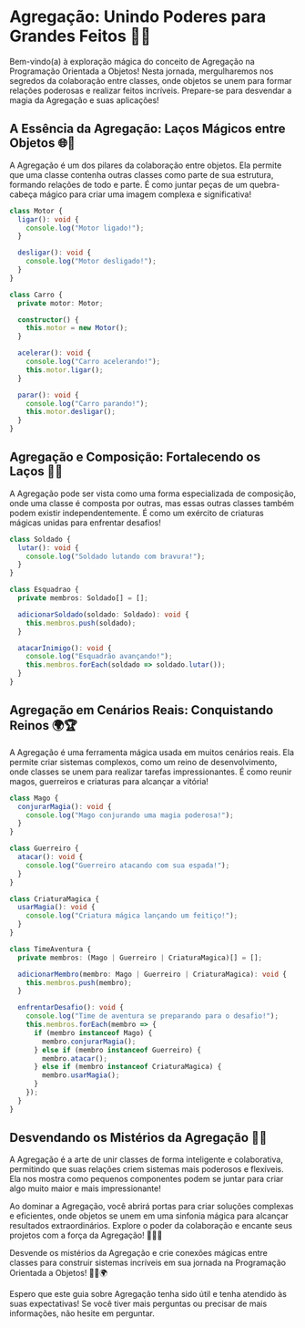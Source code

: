 # Agregação: Unindo Poderes para Grandes Feitos 🤝🌟

Bem-vindo(a) à exploração mágica do conceito de Agregação na Programação Orientada a Objetos! Nesta jornada, mergulharemos nos segredos da colaboração entre classes, onde objetos se unem para formar relações poderosas e realizar feitos incríveis. Prepare-se para desvendar a magia da Agregação e suas aplicações!

## A Essência da Agregação: Laços Mágicos entre Objetos 🌐🔗

A Agregação é um dos pilares da colaboração entre objetos. Ela permite que uma classe contenha outras classes como parte de sua estrutura, formando relações de todo e parte. É como juntar peças de um quebra-cabeça mágico para criar uma imagem complexa e significativa!

```typescript
class Motor {
  ligar(): void {
    console.log("Motor ligado!");
  }

  desligar(): void {
    console.log("Motor desligado!");
  }
}

class Carro {
  private motor: Motor;

  constructor() {
    this.motor = new Motor();
  }

  acelerar(): void {
    console.log("Carro acelerando!");
    this.motor.ligar();
  }

  parar(): void {
    console.log("Carro parando!");
    this.motor.desligar();
  }
}
```

## Agregação e Composição: Fortalecendo os Laços 🏰🔗

A Agregação pode ser vista como uma forma especializada de composição, onde uma classe é composta por outras, mas essas outras classes também podem existir independentemente. É como um exército de criaturas mágicas unidas para enfrentar desafios!

```typescript
class Soldado {
  lutar(): void {
    console.log("Soldado lutando com bravura!");
  }
}

class Esquadrao {
  private membros: Soldado[] = [];

  adicionarSoldado(soldado: Soldado): void {
    this.membros.push(soldado);
  }

  atacarInimigo(): void {
    console.log("Esquadrão avançando!");
    this.membros.forEach(soldado => soldado.lutar());
  }
}
```

## Agregação em Cenários Reais: Conquistando Reinos 🌍🏆

A Agregação é uma ferramenta mágica usada em muitos cenários reais. Ela permite criar sistemas complexos, como um reino de desenvolvimento, onde classes se unem para realizar tarefas impressionantes. É como reunir magos, guerreiros e criaturas para alcançar a vitória!

```typescript
class Mago {
  conjurarMagia(): void {
    console.log("Mago conjurando uma magia poderosa!");
  }
}

class Guerreiro {
  atacar(): void {
    console.log("Guerreiro atacando com sua espada!");
  }
}

class CriaturaMagica {
  usarMagia(): void {
    console.log("Criatura mágica lançando um feitiço!");
  }
}

class TimeAventura {
  private membros: (Mago | Guerreiro | CriaturaMagica)[] = [];

  adicionarMembro(membro: Mago | Guerreiro | CriaturaMagica): void {
    this.membros.push(membro);
  }

  enfrentarDesafio(): void {
    console.log("Time de aventura se preparando para o desafio!");
    this.membros.forEach(membro => {
      if (membro instanceof Mago) {
        membro.conjurarMagia();
      } else if (membro instanceof Guerreiro) {
        membro.atacar();
      } else if (membro instanceof CriaturaMagica) {
        membro.usarMagia();
      }
    });
  }
}
```

## Desvendando os Mistérios da Agregação 🌟🔮

A Agregação é a arte de unir classes de forma inteligente e colaborativa, permitindo que suas relações criem sistemas mais poderosos e flexíveis. Ela nos mostra como pequenos componentes podem se juntar para criar algo muito maior e mais impressionante!

Ao dominar a Agregação, você abrirá portas para criar soluções complexas e eficientes, onde objetos se unem em uma sinfonia mágica para alcançar resultados extraordinários. Explore o poder da colaboração e encante seus projetos com a força da Agregação! 🤝🌟✨

Desvende os mistérios da Agregação e crie conexões mágicas entre classes para construir sistemas incríveis em sua jornada na Programação Orientada a Objetos! 🏰🔗🌍

Espero que este guia sobre Agregação tenha sido útil e tenha atendido às suas expectativas! Se você tiver mais perguntas ou precisar de mais informações, não hesite em perguntar.
